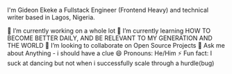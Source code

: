 I'm Gideon Ekeke a Fullstack Engineer (Frontend Heavy) and technical writer based in Lagos, Nigeria. 

🔭 I’m currently working on a whole lot
🌱 I’m currently learning HOW TO BECOME BETTER DAILY, AND BE RELEVANT TO MY GENERATION AND THE WORLD
👯 I’m looking to collaborate on Open Source Projects
💬 Ask me about Anything - i should have a clue
😄 Pronouns: He/Him
⚡ Fun fact: I suck at dancing but not when i successfully scale through a hurdle(bug)
